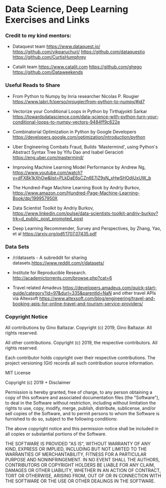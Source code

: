# Data Science, Deep Learning Exercises and Links 

### Credit to my kind mentors: 

- Dataquest team https://www.dataquest.io/ https://github.com/vikparuchuri/ https://github.com/dataquestio https://github.com/CurtisHumphrey

- Catalit team https://www.catalit.com https://github.com/ghego https://github.com/Dataweekends

### Useful Reads to Share

- From Python to Numpy by Inria researcher Nicolas P. Rougier https://www.labri.fr/perso/nrougier/from-python-to-numpy/#id7

- Vectorize your Conditional Loops in Python by Tirthajyokti Sarkar https://towardsdatascience.com/data-science-with-python-turn-your-conditional-loops-to-numpy-vectors-9484ff9c622e

- Combinatorial Optimization in Python by Google Developers https://developers.google.com/optimization/introduction/python

- Uber Engineering Combats Fraud, Builds 'Mastermind', using Python's Abstract Syntax Tree by Yifu Dao and Isabel Geracioti https://eng.uber.com/mastermind/  

- Improving Machine Learning Model Performance by Andrew Ng, https://www.youtube.com/watch?v=dFX8k1kXhOw&list=PLkDaE6sCZn6E7jZ9sN_xHwSHOdjUxUW_b

- The Hundred-Page Machine Learning Book by Andriy Burkov, https://www.amazon.com/Hundred-Page-Machine-Learning-Book/dp/199957950X

- Data Scientist Toolkit by Andriy Burkov, https://www.linkedin.com/pulse/data-scientists-toolkit-andriy-burkov?trk=d_public_post_promoted_post

- Deep Learning Recommender, Survey and Perspectives, by Zhang, Yao, et al https://arxiv.org/pdf/1707.07435.pdf

### Data Sets

- /r/datasets - A subreddit for sharing datasets.https://www.reddit.com/r/datasets/

- Institute for Reproducible Research. http://academictorrents.com/browse.php?cat=6 

- Travel related Amadeus https://developers.amadeus.com/quick-start-guide/category?id=97&durl=335&parentId=NaN and other travel APIs via Altexsoft https://www.altexsoft.com/blog/engineering/travel-and-booking-apis-for-online-travel-and-tourism-service-providers/

### Copyright Notice

All contributions by Gino Baltazar.
Copyright (c) 2019, Gino Baltazar.
All rights reserved.

All other contributions.
Copyright (c) 2019, the respective contributors.
All rights reserved.

Each contributor holds copyright over their respective contributions.
The project versioning (Git) records all such contribution source information.

MIT License

Copyright (c) 2019 + Disclaimer

Permission is hereby granted, free of charge, to any person obtaining a copy
of this software and associated documentation files (the "Software"), to deal
in the Software without restriction, including without limitation the rights
to use, copy, modify, merge, publish, distribute, sublicense, and/or sell
copies of the Software, and to permit persons to whom the Software is
furnished to do so, subject to the following conditions:

The above copyright notice and this permission notice shall be included in all
copies or substantial portions of the Software.

THE SOFTWARE IS PROVIDED "AS IS", WITHOUT WARRANTY OF ANY KIND, EXPRESS OR
IMPLIED, INCLUDING BUT NOT LIMITED TO THE WARRANTIES OF MERCHANTABILITY,
FITNESS FOR A PARTICULAR PURPOSE AND NONINFRINGEMENT. IN NO EVENT SHALL THE
AUTHORS, CONTRIBUTORS OR COPYRIGHT HOLDERS BE LIABLE FOR ANY CLAIM, DAMAGES OR OTHER
LIABILITY, WHETHER IN AN ACTION OF CONTRACT, TORT OR OTHERWISE, ARISING FROM,
OUT OF OR IN CONNECTION WITH THE SOFTWARE OR THE USE OR OTHER DEALINGS IN THE
SOFTWARE.
